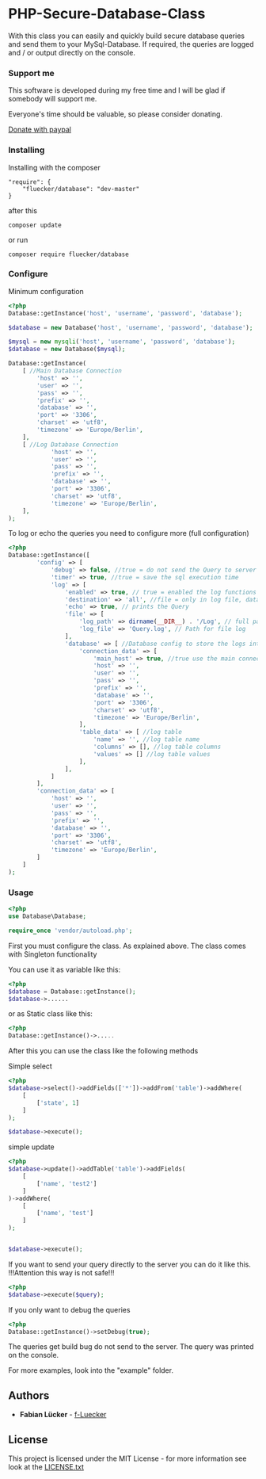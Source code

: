 # PHP-Secure-Database-Class

With this class you can easily and quickly build secure database queries and send them to your MySql-Database.
If required, the queries are logged and / or output directly on the console.

### Support me

This software is developed during my free time and I will be glad if somebody will support me.

Everyone's time should be valuable, so please consider donating.

[Donate with paypal](https://www.paypal.com/cgi-bin/webscr?cmd=_donations&business=luecker.fabian%40gmail.com&currency_code=EUR&source=url)

### Installing

Installing with the composer

```
"require": {
    "fluecker/database": "dev-master"
}
```

after this 

```
composer update
```

or run

```
composer require fluecker/database
```

### Configure

Minimum configuration
```php
<?php
Database::getInstance('host', 'username', 'password', 'database');

$database = new Database('host', 'username', 'password', 'database');

$mysql = new mysqli('host', 'username', 'password', 'database');
$database = new Database($mysql);

Database::getInstance(
    [ //Main Database Connection
        'host' => '',
        'user' => '',
        'pass' => '',
        'prefix' => '',
        'database' => '',
        'port' => '3306',
        'charset' => 'utf8',
        'timezone' => 'Europe/Berlin',
    ],
    [ //Log Database Connection
            'host' => '',
            'user' => '',
            'pass' => '',
            'prefix' => '',
            'database' => '',
            'port' => '3306',
            'charset' => 'utf8',
            'timezone' => 'Europe/Berlin',
    ],
);
```

To log or echo the queries you need to configure more (full configuration)
```php
<?php
Database::getInstance([
        'config' => [
            'debug' => false, //true = do not send the Query to server
            'timer' => true, //true = save the sql execution time
            'log' => [
                'enabled' => true, // true = enabled the log functions
                'destination' => 'all', //file = only in log file, database = only in database, all = file and database
                'echo' => true, // prints the Query
                'file' => [
                    'log_path' => dirname(__DIR__) . '/Log', // full path to your logfile
                    'log_file' => 'Query.log', // Path for file log
                ],
                'database' => [ //Database config to store the logs into a table
                    'connection_data' => [
                        'main_host' => true, //true use the main connection_data, false use the following connection_data
                        'host' => '',
                        'user' => '',
                        'pass' => '',
                        'prefix' => '',
                        'database' => '',
                        'port' => '3306',
                        'charset' => 'utf8',
                        'timezone' => 'Europe/Berlin',
                    ],
                    'table_data' => [ //log table
                        'name' => '', //log table name
                        'columns' => [], //log table columns
                        'values' => [] //log table values
                    ],
                ],
            ]
        ],
        'connection_data' => [
            'host' => '',
            'user' => '',
            'pass' => '',
            'prefix' => '',
            'database' => '',
            'port' => '3306',
            'charset' => 'utf8',
            'timezone' => 'Europe/Berlin',
        ]
    ]
);
```

### Usage

```php
<?php
use Database\Database;

require_once 'vendor/autoload.php';
```

First you must configure the class. As explained above.
The class comes with Singleton functionality

You can use it as variable like this: 

```php
<?php
$database = Database::getInstance();
$database->......
```

or as Static class like this:

```php
<?php
Database::getInstance()->.....
```

After this you can use the class like the following methods

Simple select
```php
<?php
$database->select()->addFields(['*'])->addFrom('table')->addWhere(
    [
        ['state', 1]
    ]
);

$database->execute();
```

simple update
```php
<?php
$database->update()->addTable('table')->addFields(
    [
        ['name', 'test2']
    ]
)->addWhere(
    [
        ['name', 'test']
    ]
);


$database->execute();
```

If you want to send your query directly to the server you can do it like this. 
!!!Attention this way is not safe!!!
```php
<?php
$database->execute($query);
```

If you only want to debug the queries
```php
<?php
Database::getInstance()->setDebug(true);
```
The queries get build bug do not send to the server.
The query was printed on the console.

For more examples, look into the "example" folder.


## Authors

* **Fabian Lücker** - [f-Luecker](https://www.f-luecker.de)

## License

This project is licensed under the MIT License - for more information see look at the [LICENSE.txt](LICENSE.txt)